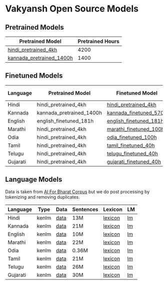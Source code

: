 # Vakyansh Open Source Models

## Pretrained Models

| Pretrained Model | Pretrained Hours          | 
|------------------|-------------------|
| [hindi_pretrained_4kh](https://storage.googleapis.com/vakyaansh-open-models/hindi/pretrained/hindi_pretrained_4kh.pt) |   4200             | 
| [kannada_pretrained_1400h](https://storage.googleapis.com/vakyaansh-open-models/kannada/pretrained/kannada_pretrained_1400h.pt) | 1400               |


## Finetuned Models
| Language | Pretrained Model | Finetuned Model | Finetuned Hours | Dictionary |
|----|--------|---------|-------------------|-------|
| Hindi | hindi_pretrained_4kh | [hindi_pretrained_4kh](https://storage.googleapis.com/vakyaansh-open-models/hindi/finetuned/hindi_finetuned_4kh.pt) |   4200             | [dict](https://storage.googleapis.com/vakyaansh-open-models/hindi/dictionary/dict.ltr.txt) |
| Kannada | kannada_pretrained_1400h | [kannada_finetuned_570h](https://storage.googleapis.com/vakyaansh-open-models/kannada/finetuned/kannada_finetuned_570h.pt) |  570             | [dict](https://storage.googleapis.com/vakyaansh-open-models/kannada/dictionary/dict.ltr.txt) |
| English | english_finetuned_181h | [english_finetuned_181h](https://storage.googleapis.com/vakyaansh-open-models/english/finetuned/english_finetuned_181h.pt) |  181             | [dict](https://storage.googleapis.com/vakyaansh-open-models/english/dictionary/dict.ltr.txt) |
| Marathi | hindi_pretrained_4kh | [marathi_finetuned_100h](https://storage.googleapis.com/vakyaansh-open-models/marathi/finetuned/marathi_finetuned_100h.pt) |   100             | [dict](https://storage.googleapis.com/vakyaansh-open-models/marathi/dictionary/dict.ltr.txt) |
| Odia | hindi_pretrained_4kh |[odia_finetuned_100h](https://storage.googleapis.com/vakyaansh-open-models/odia/finetuned/odia_finetuned_100h.pt) |   100             | [dict](https://storage.googleapis.com/vakyaansh-open-models/odia/dictionary/dict.ltr.txt) |
| Tamil | hindi_pretrained_4kh |[tamil_finetuned_40h](https://storage.googleapis.com/vakyaansh-open-models/tamil/finetuned/tamil_finetuned_40h.pt) |   40             | [dict](https://storage.googleapis.com/vakyaansh-open-models/tamil/dictionary/dict.ltr.txt) |
| Telugu | hindi_pretrained_4kh |[telugu_finetuned_40h](https://storage.googleapis.com/vakyaansh-open-models/telugu/finetuned/telugu_finetuned_40h.pt) |   40             | [dict](https://storage.googleapis.com/vakyaansh-open-models/telugu/dictionary/dict.ltr.txt) |
| Gujarati | hindi_pretrained_4kh |[gujarati_finetuned_40h](https://storage.googleapis.com/vakyaansh-open-models/gujarati/finetuned/gujarati_finetuned_40h.pt) |   40             | [dict](https://storage.googleapis.com/vakyaansh-open-models/gujarati/dictionary/dict.ltr.txt) |


## Language Models

Data is taken from [AI For Bharat Corpus](https://indicnlp.ai4bharat.org/corpora/) but we do post processing by tokenizing and removing duplicates.

| Language | Type | Data | Sentences | Lexicon | LM |
|----|--------|---------|------|--|--------|
| Hindi | kenlm | [data](https://storage.googleapis.com/vakyaansh-open-models/hindi/lm_data/hi_processed.txt) | 13M | [lexicon](https://storage.googleapis.com/vakyaansh-open-models/hindi/lm/lexicon.lst) | [lm](https://storage.googleapis.com/vakyaansh-open-models/hindi/lm/lm.binary) |
| Kannada | kenlm | [data](https://storage.googleapis.com/vakyaansh-open-models/hindi/lm_data/hi_processed.txt) | 21M | [lexicon](https://storage.googleapis.com/vakyaansh-open-models/kannada/lm/lexicon.lst) | [lm](https://storage.googleapis.com/vakyaansh-open-models/kannada/lm/lm.binary) |
| English | kenlm | [data](https://storage.googleapis.com/vakyaansh-open-models/hindi/lm_data/hi_processed.txt) | 10M | [lexicon](https://storage.googleapis.com/vakyaansh-open-models/hindi/lm/lexicon.lst) | [lm](https://storage.googleapis.com/vakyaansh-open-models/hindi/lm/lm.binary) |
| Marathi | kenlm | [data](https://storage.googleapis.com/vakyaansh-open-models/marathi/lm_data/mr_processed.txt) | 22M | [lexicon](https://storage.googleapis.com/vakyaansh-open-models/marathi/lm/lexicon.lst) | [lm](https://storage.googleapis.com/vakyaansh-open-models/marathi/lm/lm.binary) |
| Odia | kenlm | [data](https://storage.googleapis.com/vakyaansh-open-models/odia/lm_data/od_processed.txt) | 0.36M | [lexicon](https://storage.googleapis.com/vakyaansh-open-models/odia/lm/lexicon.lst) | [lm](https://storage.googleapis.com/vakyaansh-open-models/odia/lm/lm.binary) |
| Tamil | kenlm | [data](https://storage.googleapis.com/vakyaansh-open-models/odia/lm_data/od_processed.txt) | 21M | [lexicon](https://storage.googleapis.com/vakyaansh-open-models/odia/lm/lexicon.lst) | [lm](https://storage.googleapis.com/vakyaansh-open-models/odia/lm/lm.binary) |
| Telugu | kenlm | [data](https://storage.googleapis.com/vakyaansh-open-models/telugu/lm_data/te_processed.txt) | 26M | [lexicon](https://storage.googleapis.com/vakyaansh-open-models/telugu/lm/lexicon.lst) | [lm](https://storage.googleapis.com/vakyaansh-open-models/telugu/lm/lm.binary) |
| Gujarati | kenlm | [data](https://storage.googleapis.com/vakyaansh-open-models/gujarati/lm_data/gu_processed.txt) | 30M |[lexicon](https://storage.googleapis.com/vakyaansh-open-models/gujarati/lm/lexicon.lst) | [lm](https://storage.googleapis.com/vakyaansh-open-models/gujarati/lm/lm.binary) |

